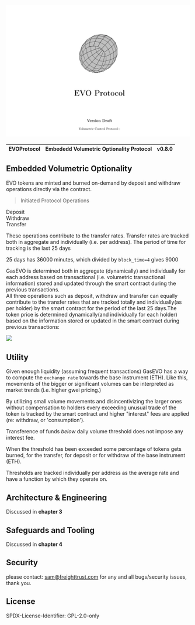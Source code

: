 
<br>


<img src="cover_img.png">
<br>


| EVOProtocol | Embededd Volumetric Optionality Protocol | v0.8.0 |
| ----------- | ---------------------------------------- | ----- |


## Embedded Volumetric Optionality

EVO tokens are minted and burned on-demand by deposit and withdraw operations directly via the contract.

> Initiated Protocol Operations

Deposit <br>
Withdraw <br>
Transfer <br>

These operations contribute to the transfer rates. Transfer rates are tracked both in aggregate and individually (i.e. per address). The period of time for tracking is the last 25 days

25 days has 36000 minutes, which divided by `block_time=4` gives 9000

GasEVO is determined both in aggregate (dynamically) and individually for each address based on transactional (i.e. volumetric transactional information) stored and updated through the smart contract during the previous transactions.
 <br>
All three operations such as deposit, withdraw and transfer can equally contribute to the transfer rates that are tracked totally and individually(as per holder) by the smart contract for the period of the last 25 days.The token price is determined dynamically(and individually for each holder) based on the information stored or updated in the smart contract during previous transactions:


![](https://raw.githubusercontent.com/gist/sambacha/2cd97b61b0a29dd18f0d12fb0029ee73/raw/67c4785230a544558263beb4ede534ad2b3a0bc4/equation.svg)


## Utility

Given enough liquidity (assuming frequent transactions) GasEVO has a way to compute the `exchange rate` towards the base instrument (ETH). Like this, movements of the bigger or significant volumes can be interpreted as market trends (i.e. higher gwei pricing.)

By utilizing small volume movements and disincentivizing the larger ones without compensation to holders every exceeding unusual trade of the token is tracked by the smart contract and higher "interest" fees are applied (re: withdraw, or 'consumption').

Transference of funds _below_ daily volume threshold does not impose any interest fee.

When the threshold has been exceeded some percentage of tokens gets burned, for the transfer, for deposit or for withdraw of the base instrument (ETH).

Thresholds are tracked individually per address as the average rate and have a function by which they operate on.

## Architecture & Engineering 

Discussed in **chapter 3**

## Safeguards and Tooling

Discussed in **chapter 4**

## Security

please contact: sam@freighttrust.com for any and all bugs/security issues, thank you.

## License

SPDX-License-Identifier: GPL-2.0-only
